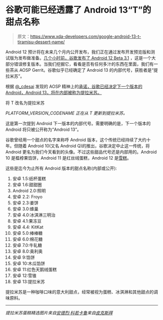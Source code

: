 # 谷歌可能已经透露了 Android 13“T”的甜点名称

> 原文：<https://www.xda-developers.com/google-android-13-t-tiramisu-dessert-name/>

Android 12 预计将在未来几个月内公开发布，我们正在通过发布开发预览版和测试版为发布做准备。[几个小时前，谷歌发布了 Android 12 Beta 3.1](https://www.xda-developers.com/android-12-beta-3-1/) ，这是一个大部分错误修复版本。当我们挖掘它，看看是否有任何多汁的东西在里面，我们有一些茶从 AOSP Gerrit。谷歌似乎已经确定了 Android 13 的内部代号，获胜者是“提拉米苏”。

根据 [@_cdesai](https://twitter.com/_cdesai) 发现的 AOSP 精神上的[承诺，谷歌已经决定下一个版本的 Android，Android 13，将在内部被称为提拉米苏。](https://android-review.googlesource.com/c/platform/build/+/1778625)

将 T 改名为提拉米苏

*PLATFORM_VERSION_CODENAME 正在从 T 更新到提拉米苏。*

这是第一次提到 Android 下一版本的内部代号。需要明确的是，下一个版本的 Android 将只被公开称为“Android 13”。

谷歌曾经用一个甜点的名字来称呼 Android 版本，这个传统已经持续了大约十年。但随着 Android 10(又名 Android Q)的推出，谷歌决定中止这一传统，将 Android 更名为我们今天看到的头像。不过这些甜品代号还是内部用的。Android 10 是榅桲果馅饼，Android 11 是红丝绒蛋糕，Android 12 是[雪糕](https://www.xda-developers.com/android-12-snow-cone-dessert/)。

这些是迄今为止所有 Android 版本的甜点名称(内部或公开):

1.  安卓 1.5:纸杯蛋糕
2.  安卓 1.6:甜甜圈
3.  Android 2.0:照明
4.  安卓 2.2: Froyo
5.  安卓 2.3:姜饼
6.  安卓 3.0:蜂巢
7.  安卓 4.0:冰淇淋三明治
8.  安卓 4.1:果冻豆
9.  安卓 4.4: KitKat
10.  安卓 5.0:棒棒糖
11.  安卓 6.0:棉花糖
12.  安卓 7.0:牛轧糖
13.  安卓 8.0:奥利奥
14.  安卓 9:馅饼
15.  安卓 10:木瓜馅饼
16.  安卓 11:红色天鹅绒蛋糕
17.  安卓 12:雪锥
18.  安卓 13:提拉米苏

提拉米苏是一种咖啡口味的意大利甜点，经常被视为蛋糕、冰淇淋和其他甜点的调味原料。

* * *

*提拉米苏蛋糕精选图片来自[安德烈·科若卡鲁](https://pixabay.com/users/mandarinmd-5643912/?utm_source=link-attribution&utm_medium=referral&utm_campaign=image&utm_content=2897900)来自[皮克斯拜](https://pixabay.com/?utm_source=link-attribution&utm_medium=referral&utm_campaign=image&utm_content=2897900)*